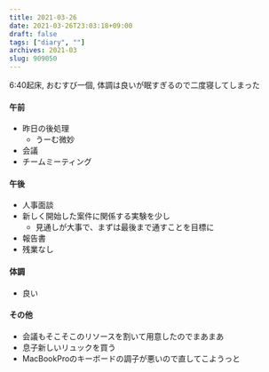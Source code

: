 ```yaml
---
title: 2021-03-26
date: 2021-03-26T23:03:18+09:00
draft: false
tags: ["diary", ""]
archives: 2021-03
slug: 909050
---
```

6:40起床, おむすび一個, 体調は良いが眠すぎるので二度寝してしまった
#### 午前
- 昨日の後処理
  - うーむ微妙
- 会議
- チームミーティング
#### 午後
- 人事面談
- 新しく開始した案件に関係する実験を少し
  - 見通しが大事で、まずは最後まで通すことを目標に
- 報告書
- 残業なし
#### 体調
- 良い
#### その他
- 会議もそこそこのリソースを割いて用意したのでまあまあ
- 息子新しいリュックを買う
- MacBookProのキーボードの調子が悪いので直してこようっと